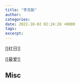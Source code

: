 ```yaml
---
title: "李克勤"
author: 
categories: 
date: 2022-10-02 02:24:28 +0800
tags: 
excerpt: 
---
```





[[红日]]



[[最爱]]



## Misc





